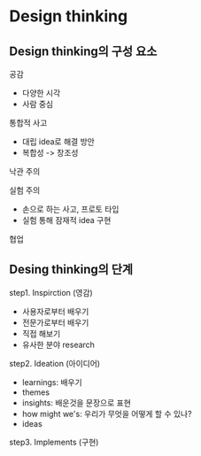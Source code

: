 # Design thinking
## Design thinking의 구성 요소
공감
- 다양한 시각
- 사람 중심

통합적 사고
- 대립 idea로 해결 방안
- 복합성 -> 창조성

낙관 주의

실험 주의
- 손으로 하는 사고, 프로토 타입
- 실험 통해 잠재적 idea 구현

협업

## Desing thinking의 단계
step1. Inspirction (영감)
- 사용자로부터 배우기
- 전문가로부터 배우기
- 직접 해보기
- 유사한 분야 research

step2. Ideation (아이디어)
- learnings: 배우기
- themes
- insights: 배운것을 문장으로 표현
- how might we's: 우리가 무엇을 어떻게 할 수 있나?
- ideas

step3. Implements (구현)
